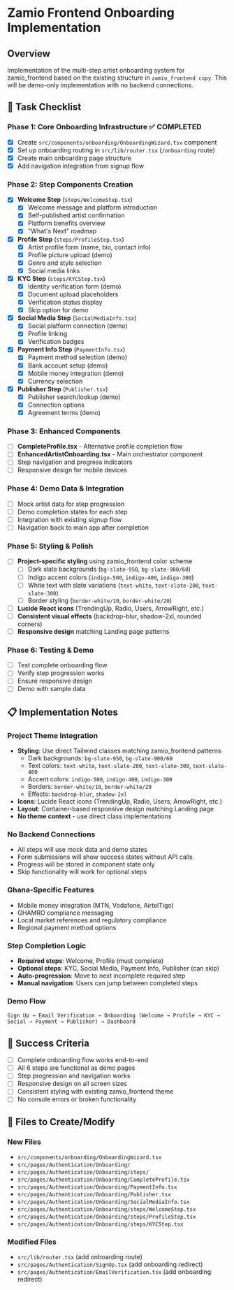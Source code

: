 # Zamio Frontend Onboarding Implementation

## Overview
Implementation of the multi-step artist onboarding system for zamio_frontend based on the existing structure in `zamio_frontend copy`. This will be demo-only implementation with no backend connections.

## 🎯 Task Checklist

### Phase 1: Core Onboarding Infrastructure ✅ COMPLETED
- [x] Create `src/components/onboarding/OnboardingWizard.tsx` component
- [x] Set up onboarding routing in `src/lib/router.tsx` (`/onboarding` route)
- [x] Create main onboarding page structure
- [x] Add navigation integration from signup flow

### Phase 2: Step Components Creation
- [x] **Welcome Step** (`steps/WelcomeStep.tsx`)
  - [x] Welcome message and platform introduction
  - [x] Self-published artist confirmation
  - [x] Platform benefits overview
  - [x] "What's Next" roadmap

- [x] **Profile Step** (`steps/ProfileStep.tsx`)
  - [x] Artist profile form (name, bio, contact info)
  - [x] Profile picture upload (demo)
  - [x] Genre and style selection
  - [x] Social media links

- [x] **KYC Step** (`steps/KYCStep.tsx`)
  - [x] Identity verification form (demo)
  - [x] Document upload placeholders
  - [x] Verification status display
  - [x] Skip option for demo

- [x] **Social Media Step** (`SocialMediaInfo.tsx`)
  - [x] Social platform connection (demo)
  - [x] Profile linking
  - [x] Verification badges

- [x] **Payment Info Step** (`PaymentInfo.tsx`)
  - [x] Payment method selection (demo)
  - [x] Bank account setup (demo)
  - [x] Mobile money integration (demo)
  - [x] Currency selection

- [x] **Publisher Step** (`Publisher.tsx`)
  - [x] Publisher search/lookup (demo)
  - [x] Connection options
  - [x] Agreement terms (demo)

### Phase 3: Enhanced Components
- [ ] **CompleteProfile.tsx** - Alternative profile completion flow
- [ ] **EnhancedArtistOnboarding.tsx** - Main orchestrator component
- [ ] Step navigation and progress indicators
- [ ] Responsive design for mobile devices

### Phase 4: Demo Data & Integration
- [ ] Mock artist data for step progression
- [ ] Demo completion states for each step
- [ ] Integration with existing signup flow
- [ ] Navigation back to main app after completion

### Phase 5: Styling & Polish
- [ ] **Project-specific styling** using zamio_frontend color scheme
  - [ ] Dark slate backgrounds (`bg-slate-950`, `bg-slate-900/60`)
  - [ ] Indigo accent colors (`indigo-500`, `indigo-400`, `indigo-300`)
  - [ ] White text with slate variations (`text-white`, `text-slate-200`, `text-slate-300`)
  - [ ] Border styling (`border-white/10`, `border-white/20`)
- [ ] **Lucide React icons** (TrendingUp, Radio, Users, ArrowRight, etc.)
- [ ] **Consistent visual effects** (backdrop-blur, shadow-2xl, rounded corners)
- [ ] **Responsive design** matching Landing page patterns

### Phase 6: Testing & Demo
- [ ] Test complete onboarding flow
- [ ] Verify step progression works
- [ ] Ensure responsive design
- [ ] Demo with sample data

## 📋 Implementation Notes

### Project Theme Integration
- **Styling**: Use direct Tailwind classes matching zamio_frontend patterns
  - Dark backgrounds: `bg-slate-950`, `bg-slate-900/60`
  - Text colors: `text-white`, `text-slate-200`, `text-slate-300`, `text-slate-400`
  - Accent colors: `indigo-500`, `indigo-400`, `indigo-300`
  - Borders: `border-white/10`, `border-white/20`
  - Effects: `backdrop-blur`, `shadow-2xl`
- **Icons**: Lucide React icons (TrendingUp, Radio, Users, ArrowRight, etc.)
- **Layout**: Container-based responsive design matching Landing page
- **No theme context** - use direct class implementations

### No Backend Connections
- All steps will use mock data and demo states
- Form submissions will show success states without API calls
- Progress will be stored in component state only
- Skip functionality will work for optional steps

### Ghana-Specific Features
- Mobile money integration (MTN, Vodafone, AirtelTigo)
- GHAMRO compliance messaging
- Local market references and regulatory compliance
- Regional payment method options

### Step Completion Logic
- **Required steps**: Welcome, Profile (must complete)
- **Optional steps**: KYC, Social Media, Payment Info, Publisher (can skip)
- **Auto-progression**: Move to next incomplete required step
- **Manual navigation**: Users can jump between completed steps

### Demo Flow
```
Sign Up → Email Verification → Onboarding (Welcome → Profile → KYC → Social → Payment → Publisher) → Dashboard
```

## 🚀 Success Criteria

- [ ] Complete onboarding flow works end-to-end
- [ ] All 6 steps are functional as demo pages
- [ ] Step progression and navigation works
- [ ] Responsive design on all screen sizes
- [ ] Consistent styling with existing zamio_frontend theme
- [ ] No console errors or broken functionality

## 📁 Files to Create/Modify

### New Files
- `src/components/onboarding/OnboardingWizard.tsx`
- `src/pages/Authentication/Onboarding/`
- `src/pages/Authentication/Onboarding/steps/`
- `src/pages/Authentication/Onboarding/CompleteProfile.tsx`
- `src/pages/Authentication/Onboarding/PaymentInfo.tsx`
- `src/pages/Authentication/Onboarding/Publisher.tsx`
- `src/pages/Authentication/Onboarding/SocialMediaInfo.tsx`
- `src/pages/Authentication/Onboarding/steps/WelcomeStep.tsx`
- `src/pages/Authentication/Onboarding/steps/ProfileStep.tsx`
- `src/pages/Authentication/Onboarding/steps/KYCStep.tsx`

### Modified Files
- `src/lib/router.tsx` (add onboarding route)
- `src/pages/Authentication/SignUp.tsx` (add onboarding redirect)
- `src/pages/Authentication/EmailVerification.tsx` (add onboarding redirect)
